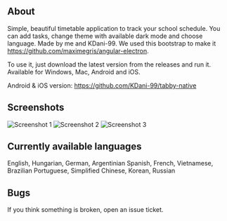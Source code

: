 ## About
Simple, beautiful timetable application to track your school schedule. You can add tasks, change theme with available dark mode and choose language.
Made by me and KDani-99. We used this bootstrap to make it https://github.com/maximegris/angular-electron.

To use it, just download the latest version from the releases and run it.
Available for Windows, Mac, Android and iOS.

Android & iOS version: https://github.com/KDani-99/tabby-native

## Screenshots

![Screenshot 1](/src/screenshots/1.png)
![Screenshot 2](/src/screenshots/2.png)
![Screenshot 3](/src/screenshots/3.png)

## Currently available languages
English, Hungarian, German, Argentinian Spanish, French, Vietnamese, Brazilian Portuguese, Simplified Chinese, Korean, Russian

## Bugs
If you think something is broken, open an issue ticket.
